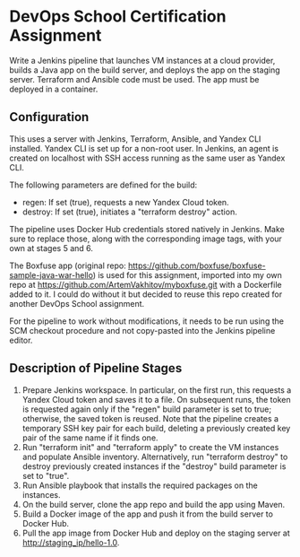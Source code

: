 # DevOps School Certification Assignment

Write a Jenkins pipeline that launches VM instances at a cloud provider, builds a Java app on the build server, and deploys the app on the staging server. Terraform and Ansible code must be used. The app must be deployed in a container.

## Configuration

This uses a server with Jenkins, Terraform, Ansible, and Yandex CLI installed. Yandex CLI is set up for a non-root user. In Jenkins, an agent is created on localhost with SSH access running as the same user as Yandex CLI.

The following parameters are defined for the build:
- regen: If set (true), requests a new Yandex Cloud token.
- destroy: If set (true), initiates a "terraform destroy" action.

The pipeline uses Docker Hub credentials stored natively in Jenkins. Make sure to replace those, along with the corresponding image tags, with your own at stages 5 and 6.

The Boxfuse app (original repo: <https://github.com/boxfuse/boxfuse-sample-java-war-hello>) is used for this assignment, imported into my own repo at <https://github.com/ArtemVakhitov/myboxfuse.git> with a Dockerfile added to it. I could do without it but decided to reuse this repo created for another DevOps School assignment.

For the pipeline to work without modifications, it needs to be run using the SCM checkout procedure and not copy-pasted into the Jenkins pipeline editor.

## Description of Pipeline Stages

1. Prepare Jenkins workspace. In particular, on the first run, this requests a Yandex Cloud token and saves it to a file. On subsequent runs, the token is requested again only if the "regen" build parameter is set to true; otherwise, the saved token is reused.
Note that the pipeline creates a temporary SSH key pair for each build, deleting a previously created key pair of the same name if it finds one.
2. Run "terraform init" and "terraform apply" to create the VM instances and populate Ansible inventory. Alternatively, run "terraform destroy" to destroy previously created instances if the "destroy" build parameter is set to "true".
3. Run Ansible playbook that installs the required packages on the instances.
4. On the build server, clone the app repo and build the app using Maven.
5. Build a Docker image of the app and push it from the build server to Docker Hub.
6. Pull the app image from Docker Hub and deploy on the staging server at <http://staging_ip/hello-1.0>.